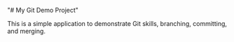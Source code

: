 "# My Git Demo Project" 

This is a simple application to demonstrate Git skills, branching, committing, and merging.

